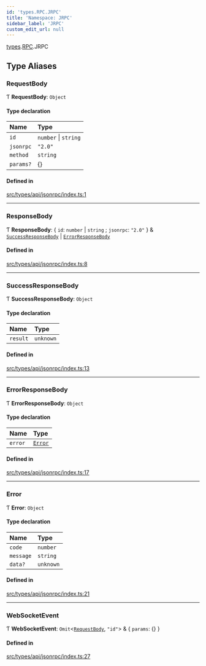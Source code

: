 ```yaml
---
id: 'types.RPC.JRPC'
title: 'Namespace: JRPC'
sidebar_label: 'JRPC'
custom_edit_url: null
---
```


[types](types.md).[RPC](types.RPC.md).JRPC

## Type Aliases

### RequestBody

Ƭ **RequestBody**: `Object`

#### Type declaration

| Name      | Type                 |
| :-------- | :------------------- |
| `id`      | `number` \| `string` |
| `jsonrpc` | `"2.0"`              |
| `method`  | `string`             |
| `params?` | {}                   |

#### Defined in

[src/types/api/jsonrpc/index.ts:1](https://github.com/starknet-io/starknet.js/blob/v7.5.1/src/types/api/jsonrpc/index.ts#L1)

---

### ResponseBody

Ƭ **ResponseBody**: \{ `id`: `number` \| `string` ; `jsonrpc`: `"2.0"` } & [`SuccessResponseBody`](types.RPC.JRPC.md#successresponsebody) \| [`ErrorResponseBody`](types.RPC.JRPC.md#errorresponsebody)

#### Defined in

[src/types/api/jsonrpc/index.ts:8](https://github.com/starknet-io/starknet.js/blob/v7.5.1/src/types/api/jsonrpc/index.ts#L8)

---

### SuccessResponseBody

Ƭ **SuccessResponseBody**: `Object`

#### Type declaration

| Name     | Type      |
| :------- | :-------- |
| `result` | `unknown` |

#### Defined in

[src/types/api/jsonrpc/index.ts:13](https://github.com/starknet-io/starknet.js/blob/v7.5.1/src/types/api/jsonrpc/index.ts#L13)

---

### ErrorResponseBody

Ƭ **ErrorResponseBody**: `Object`

#### Type declaration

| Name    | Type                               |
| :------ | :--------------------------------- |
| `error` | [`Error`](types.RPC.JRPC.md#error) |

#### Defined in

[src/types/api/jsonrpc/index.ts:17](https://github.com/starknet-io/starknet.js/blob/v7.5.1/src/types/api/jsonrpc/index.ts#L17)

---

### Error

Ƭ **Error**: `Object`

#### Type declaration

| Name      | Type      |
| :-------- | :-------- |
| `code`    | `number`  |
| `message` | `string`  |
| `data?`   | `unknown` |

#### Defined in

[src/types/api/jsonrpc/index.ts:21](https://github.com/starknet-io/starknet.js/blob/v7.5.1/src/types/api/jsonrpc/index.ts#L21)

---

### WebSocketEvent

Ƭ **WebSocketEvent**: `Omit`<[`RequestBody`](types.RPC.JRPC.md#requestbody), `"id"`\> & \{ `params`: {} }

#### Defined in

[src/types/api/jsonrpc/index.ts:27](https://github.com/starknet-io/starknet.js/blob/v7.5.1/src/types/api/jsonrpc/index.ts#L27)
